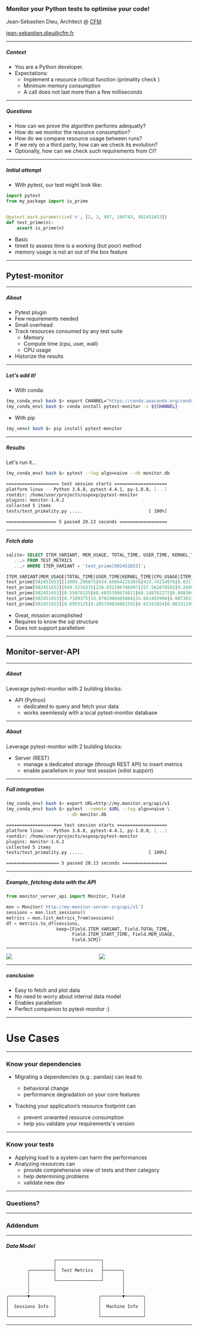 ### Monitor your Python tests to optimise your code!

Jean-Sébastien Dieu, Architect @ [CFM](https://www.cfm.fr)

jean-sebastien.dieu@cfm.fr

--- ---

##### Context

- You are a Python developer.
- Expectations: <!-- .element: class="fragment" data-fragment-index="1" -->
   - Implement a resource critical function (primality check )<!-- .element: class="fragment" data-fragment-index="1" -->
   - Minimum memory consumption <!-- .element: class="fragment" data-fragment-index="2" -->
   - A call does not last more than a few milliseconds <!-- .element: class="fragment" data-fragment-index="3" -->

---

##### Questions 

* How can we prove the algorithm performs adequatly?
* How do we monitor the resource consumption? <!-- .element: class="fragment" data-fragment-index="1" -->
* How do we compare resource usage between runs? <!-- .element: class="fragment" data-fragment-index="2" -->
* If we rely on a third party, how can we check its evolution? <!-- .element: class="fragment" data-fragment-index="3" -->
* Optionally, how can we check such requirements from CI? <!-- .element: class="fragment" data-fragment-index="4" -->

---
##### Initial attempt 

- With pytest, our test might look like:

```python [1-7]
import pytest
from my_package import is_prime


@pytest.mark.parametrize('n', [2, 3, 997, 104743, 982451653])
def test_prime(n):
    assert is_prime(n)
```

- Basic <!-- .element: class="fragment" data-fragment-index="1" -->
- timeit to assess time is a working (but poor) method <!-- .element: class="fragment" data-fragment-index="2" -->
- memory usage is not an out of the box feature <!-- .element: class="fragment" data-fragment-index="3" -->

---
 ## Pytest-monitor
---

##### About 

* Pytest plugin 
* Few requirements needed
* Small overhead 
* Track resources consumed by any test suite
    * Memory
    * Compute time (cpu, user, wall)
    * CPU usage
* Historize the results

---
##### Let's add it!

- With conda:
```bash
(my_conda_env) bash $> export CHANNEL="https://conda.anaconda.org/conda-forge"
(my_conda_env) bash $> conda install pytest-monitor -c ${CHANNEL}
```

- With pip
```bash
(my_venv) bash $> pip install pytest-monitor
``` 

---
##### Results

Let's run it...
```bash
(my_conda_env) bash $> pytest --tag algo=naive --db monitor.db

==================== test session starts ====================
platform linux -- Python 3.6.8, pytest-4.4.1, py-1.8.0, [...]
rootdir: /home/user/projects/ospoxp/pytest-monitor
plugins: monitor-1.6.2
collected 5 items
tests/test_primality.py .....                         [ 100%]

=================== 5 passed 20.13 seconds ==================
```
---

##### Fetch data
```sql
sqlite> SELECT ITEM_VARIANT, MEM_USAGE, TOTAL_TIME, USER_TIME, KERNEL_TIME, CPU_USAGE, ITEM_PATH
   ...> FROM TEST_METRICS
   ...> WHERE ITEM_VARIANT = 'test_prime[982451653]';

ITEM_VARIANT|MEM_USAGE|TOTAL_TIME|USER_TIME|KERNEL_TIME|CPU_USAGE|ITEM_PATH
test_prime[982451653]|12009.296875|434.698642253876|423.74214976|8.03175076|0.99327179464212|test_prime
test_prime[982451653]|949.5234375|238.032186746597|237.562678592|0.2699172|0.999161495941682|test_prime
test_prime[982451653]|0.55078125|68.6835398674011|68.148762272|0.08830408|0.993499555843175|test_prime
test_prime[982451653]|0.7109375|33.8781900405884|33.681455904|0.007393368|0.994411130926371|test_prime
test_prime[982451653]|0.6953125|0.205749034881592|0.01341024|0.003311496|0.0812724881534601|test_prime
```

- Great, mission acomplished <!-- .element: class="fragment" data-fragment-index="1" -->
- Requires to know the sql structure <!-- .element: class="fragment" data-fragment-index="2" -->
- Does not support parallelism <!-- .element: class="fragment" data-fragment-index="3" -->

--- ---
 ## Monitor-server-API
---
##### About

Leverage pytest-monitor with 2 building blocks:

 - API (Python)
   * dedicated to query and fetch your data
   * works seemlessly with a local pytest-monitor database
---
##### About

Leverage pytest-monitor with 2 building blocks:

 - Server (REST)
   * manage a dedicated storage (through REST API) to insert metrics
   * enable parallelism in your test session (xdist support)

---

##### Full integration

```bash
(my_conda_env) bash $> export URL=http://my.monitor.org/api/v1
(my_conda_env) bash $> pytest --remote $URL --tag algo=naive \
                       --db monitor.db

===================== test session starts ===================
platform linux -- Python 3.6.8, pytest-4.4.1, py-1.8.0, [...]
rootdir: /home/user/projects/ospoxp/pytest-monitor
plugins: monitor-1.6.2
collected 5 items
tests/test_primality.py .....                         [ 100%]

==================== 5 passed 20.13 seconds =================
```

---

##### Example, fetching data with the API


```python
from monitor_server_api import Monitor, Field

mon = Monitor('http://my-monitor-server.org/api/v1')
sessions = mon.list_sessions()
metrics = mon.list_metrics_from(sessions)
df = metrics.to_df(sessions,
                   keep=[Field.ITEM_VARIANT, Field.TOTAL_TIME,
                         Field.ITEM_START_TIME, Field.MEM_USAGE,
                         Field.SCM])

```
---
<style>.container{
    display: flex;
}
.col{
    flex: 1;
}
</style>
<div class="container">
  <div class="col">
    <img src='ptm_wall.png'>
  </div>
  <div class="col">
    <img src='ptm_mem.png'>
  </div>
</div>

---

##### conclusion

* Easy to fetch and plot data
* No need to worry about internal data model
* Enables parallelism
* Perfect companion to pytest-monitor :)

--- ---

# Use Cases

---

### Know your dependencies

 - Migrating a dependencies (e.g.: pandas) can lead to
   - behavioral change
   - performance degradation on your core features
 
 - Tracking your application’s resource footprint can
   - prevent unwanted resource consumption
   - help you validate your requirements's version

---

### Know your tests

 - Applying load to a system can harm the performances
 - Analyzing resources can 
    - provide comprehensive view of tests and their category
    - help determining problems
    - validate new dev

--- ---
### Questions?
--- ---
### Addendum
---
##### Data Model

```
                  ┌─────────────────┐
                  │                 │
        ┌─────────┤  Test Metrics   ├───────┐
        │         │                 │       │
        │         └─────────────────┘       │
        │                                   │
        │                                   │
┌───────▼─────────┐                ┌────────▼───────┐
│                 │                │                │
│  Sessions Info  │                │  Machine Info  │
│                 │                │                │
└─────────────────┘                └────────────────┘
```


                     
---

